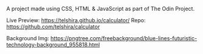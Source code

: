 A project made using CSS, HTML & JavaScript as part of The Odin Project.

Live Preview: https://telshira.github.io/calculator/
Repo: https://github.com/telshira/calculator

Background Img:
https://pngtree.com/freebackground/blue-lines-futuristic-technology-background_955818.html